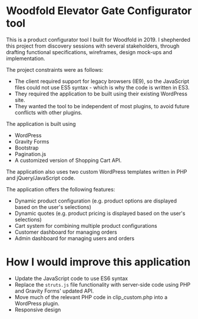# Woodfold Elevator Gate Configurator tool

This is a product configurator tool I built for Woodfold in 2019. I shepherded this project from discovery sessions with several stakeholders, through drafting functional specifications, wireframes, design mock-ups and implementation.

The project constraints were as follows:

-   The client required support for legacy browsers (IE9), so the JavaScript files could not use ES5 syntax - which is why the code is written in ES3.
-   They required the application to be built using their existing WordPress site.
-   They wanted the tool to be independent of most plugins, to avoid future conflicts with other plugins.

The application is built using

-   WordPress
-   Gravity Forms
-   Bootstrap
-   Pagination.js
-   A customized version of Shopping Cart API.

The application also uses two custom WordPress templates written in PHP and jQuery/JavaScript code.

The application offers the following features:

-   Dynamic product configuration (e.g. product options are displayed based on the user's selections)
-   Dynamic quotes (e.g. product pricing is displayed based on the user's selections)
-   Cart system for combining multiple product configurations
-   Customer dashboard for managing orders
-   Admin dashboard for managing users and orders

# How I would improve this application

-   Update the JavaScript code to use ES6 syntax
-   Replace the `struts.js` file functionality with server-side code using PHP and Gravity Forms' updated API.
-   Move much of the relevant PHP code in clip_custom.php into a WordPress plugin.
-   Responsive design
